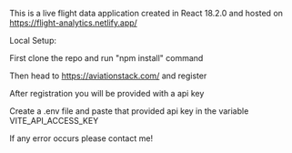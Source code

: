 This is a live flight data application created in React 18.2.0 and hosted on https://flight-analytics.netlify.app/

Local Setup: 

First clone the repo and run "npm install" command

Then head to https://aviationstack.com/ and register

After registration you will be provided with a api key 

Create a .env file and paste that provided api key in the variable VITE_API_ACCESS_KEY

If any error occurs please contact me!

